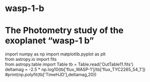 # wasp-1-b
# The Photometry study of the exoplanet “wasp-1 b”
import numpy as np
import matplotlib.pyplot as plt                                         
from astropy.io import fits                                             
from astropy.table import Table
tb = Table.read('OutTable11.fits')  
deltamag = -2.5 * np.log10(tb['flux_WASP-1']/tb['flux_TYC2265_54_1'])
#print(np.polyfit(tb['TimeHJD'],deltamag,20))
